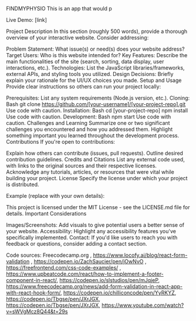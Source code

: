 FINDMYPHYSIO
This is an app that would p

Live Demo: [link]

Project Description
In this section (roughly 500 words), provide a thorough overview of your interactive website. Consider addressing:

Problem Statement: What issue(s) or need(s) does your website address?
Target Users: Who is this website intended for?
Key Features: Describe the main functionalities of the site (search, sorting, data display, user interactions, etc.).
Technologies: List the JavaScript libraries/frameworks, external APIs, and styling tools you utilized.
Design Decisions: Briefly explain your rationale for the UI/UX choices you made.
Setup and Usage
Provide clear instructions so others can run your project locally:

Prerequisites: List any system requirements (Node.js version, etc.).
Cloning:
Bash
git clone https://github.com/[your-username]/[your-project-repo].git
Use code with caution.
Installation:
Bash
cd [your-project-repo]
npm install
Use code with caution.
Development:
Bash
npm start
Use code with caution.
Challenges and Learning
Summarize one or two significant challenges you encountered and how you addressed them.
Highlight something important you learned throughout the development process.
Contributions
If you're open to contributions:

Explain how others can contribute (issues, pull requests).
Outline desired contribution guidelines.
Credits and Citations
List any external code used, with links to the original sources and their respective licenses.
Acknowledge any tutorials, articles, or resources that were vital while building your project.
License
Specify the license under which your project is distributed.

Example (replace with your own details):

This project is licensed under the MIT License - see the LICENSE.md file for details.
Important Considerations

Images/Screenshots: Add visuals to give potential users a better sense of your website.
Accessibility: Highlight any accessibility features you've specifically implemented.
Contact: If you'd like users to reach you with feedback or questions, consider adding a contact section.

Code sources: Freecodecamp.org , https://www.locofy.ai/blog/react-form-validation , https://codepen.io/ZachSaucier/pen/jOwNvO , https://freefrontend.com/css-code-examples/ , https://www.upbeatcode.com/react/how-to-implement-a-footer-component-in-react/,
https://codepen.io/slstudios/pen/mJqjeP,
https://www.freecodecamp.org/news/add-form-validation-in-react-app-with-react-hook-form/, https://codepen.io/chilliconcode/pen/YyRKYZ, https://codepen.io/Tbgse/pen/JXrJGX, https://codepen.io/Tbgse/pen/JXrJGX, https://www.youtube.com/watch?v=sWVgMcz8Q44&t=29s
